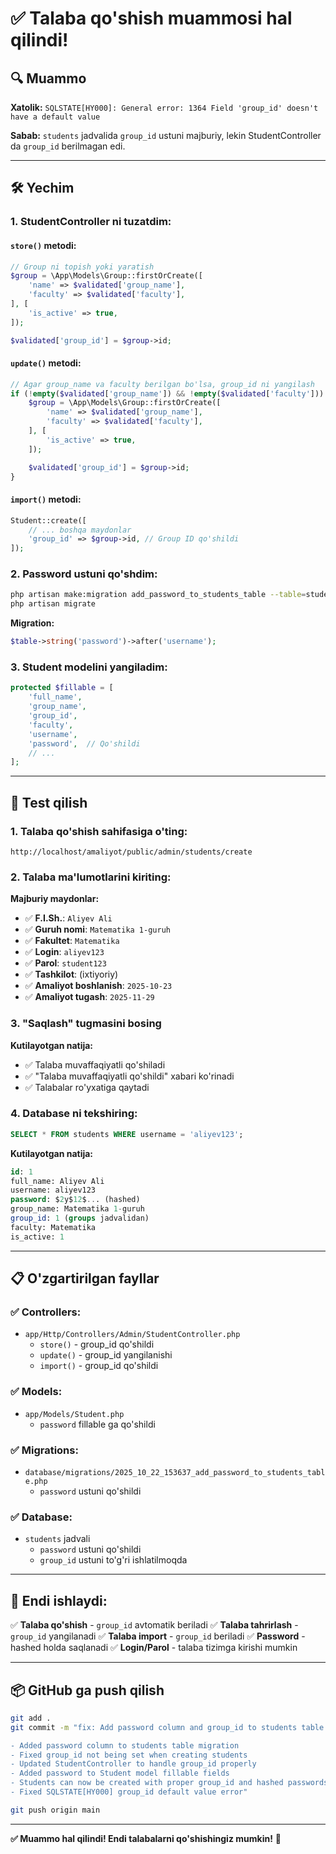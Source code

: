 # ✅ Talaba qo'shish muammosi hal qilindi!

## 🔍 Muammo

**Xatolik:** `SQLSTATE[HY000]: General error: 1364 Field 'group_id' doesn't have a default value`

**Sabab:** `students` jadvalida `group_id` ustuni majburiy, lekin StudentController da `group_id` berilmagan edi.

---

## 🛠️ Yechim

### 1. **StudentController ni tuzatdim:**

#### `store()` metodi:
```php
// Group ni topish yoki yaratish
$group = \App\Models\Group::firstOrCreate([
    'name' => $validated['group_name'],
    'faculty' => $validated['faculty'],
], [
    'is_active' => true,
]);

$validated['group_id'] = $group->id;
```

#### `update()` metodi:
```php
// Agar group_name va faculty berilgan bo'lsa, group_id ni yangilash
if (!empty($validated['group_name']) && !empty($validated['faculty'])) {
    $group = \App\Models\Group::firstOrCreate([
        'name' => $validated['group_name'],
        'faculty' => $validated['faculty'],
    ], [
        'is_active' => true,
    ]);

    $validated['group_id'] = $group->id;
}
```

#### `import()` metodi:
```php
Student::create([
    // ... boshqa maydonlar
    'group_id' => $group->id, // Group ID qo'shildi
]);
```

### 2. **Password ustuni qo'shdim:**

```bash
php artisan make:migration add_password_to_students_table --table=students
php artisan migrate
```

**Migration:**
```php
$table->string('password')->after('username');
```

### 3. **Student modelini yangiladim:**

```php
protected $fillable = [
    'full_name',
    'group_name',
    'group_id',
    'faculty',
    'username',
    'password',  // Qo'shildi
    // ...
];
```

---

## 🧪 Test qilish

### 1. Talaba qo'shish sahifasiga o'ting:

```
http://localhost/amaliyot/public/admin/students/create
```

### 2. Talaba ma'lumotlarini kiriting:

**Majburiy maydonlar:**
- ✅ **F.I.Sh.**: `Aliyev Ali`
- ✅ **Guruh nomi**: `Matematika 1-guruh`
- ✅ **Fakultet**: `Matematika`
- ✅ **Login**: `aliyev123`
- ✅ **Parol**: `student123`
- ✅ **Tashkilot**: (ixtiyoriy)
- ✅ **Amaliyot boshlanish**: `2025-10-23`
- ✅ **Amaliyot tugash**: `2025-11-29`

### 3. "Saqlash" tugmasini bosing

**Kutilayotgan natija:**
- ✅ Talaba muvaffaqiyatli qo'shiladi
- ✅ "Talaba muvaffaqiyatli qo'shildi" xabari ko'rinadi
- ✅ Talabalar ro'yxatiga qaytadi

### 4. Database ni tekshiring:

```sql
SELECT * FROM students WHERE username = 'aliyev123';
```

**Kutilayotgan natija:**
```sql
id: 1
full_name: Aliyev Ali
username: aliyev123
password: $2y$12$... (hashed)
group_name: Matematika 1-guruh
group_id: 1 (groups jadvalidan)
faculty: Matematika
is_active: 1
```

---

## 📋 O'zgartirilgan fayllar

### ✅ **Controllers:**
- `app/Http/Controllers/Admin/StudentController.php`
  - `store()` - group_id qo'shildi
  - `update()` - group_id yangilanishi
  - `import()` - group_id qo'shildi

### ✅ **Models:**
- `app/Models/Student.php`
  - `password` fillable ga qo'shildi

### ✅ **Migrations:**
- `database/migrations/2025_10_22_153637_add_password_to_students_table.php`
  - `password` ustuni qo'shildi

### ✅ **Database:**
- `students` jadvali
  - `password` ustuni qo'shildi
  - `group_id` ustuni to'g'ri ishlatilmoqda

---

## 🎯 Endi ishlaydi:

✅ **Talaba qo'shish** - `group_id` avtomatik beriladi
✅ **Talaba tahrirlash** - `group_id` yangilanadi
✅ **Talaba import** - `group_id` beriladi
✅ **Password** - hashed holda saqlanadi
✅ **Login/Parol** - talaba tizimga kirishi mumkin

---

## 📦 GitHub ga push qilish

```bash
git add .
git commit -m "fix: Add password column and group_id to students table

- Added password column to students table migration
- Fixed group_id not being set when creating students
- Updated StudentController to handle group_id properly
- Added password to Student model fillable fields
- Students can now be created with proper group_id and hashed passwords
- Fixed SQLSTATE[HY000] group_id default value error"

git push origin main
```

---

**✅ Muammo hal qilindi! Endi talabalarni qo'shishingiz mumkin!** 🎉
